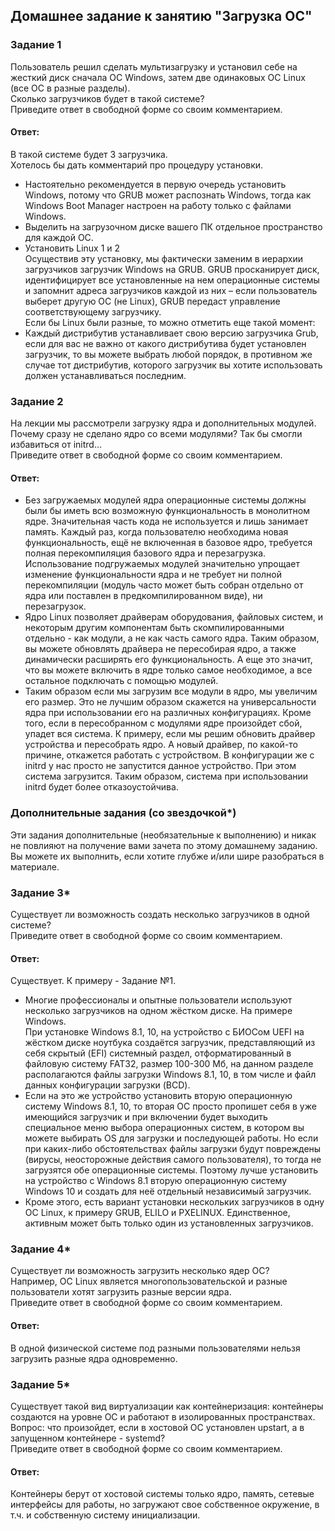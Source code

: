 ## Домашнее задание к занятию "Загрузка ОС"  

### Задание 1  
Пользователь решил сделать мультизагрузку и установил себе на жесткий диск сначала ОС Windows, затем две одинаковых ОС Linux (все ОС в разные разделы).  
Сколько загрузчиков будет в такой системе?  
Приведите ответ в свободной форме со своим комментарием.  

#### Ответ:  
В такой системе будет 3 загрузчика.  
Хотелось бы дать комментарий про процедуру установки.  
- Настоятельно рекомендуется в первую очередь установить Windows, потому что GRUB может распознать Windows, тогда как Windows Boot Manager настроен на работу только с файлами Windows.  
- Выделить на загрузочном диске вашего ПК отдельное пространство для каждой ОС.  
- Установить Linux 1 и 2  
Осуществив эту установку, мы фактически заменим в иерархии загрузчиков загрузчик Windows на GRUB. GRUB просканирует диск, идентифицирует все установленные на нем операционные системы и запомнит адреса загрузчиков каждой из них – если пользователь выберет другую ОС (не Linux), GRUB передаст управление соответствующему загрузчику.  
Если бы Linux были разные, то можно отметить еще такой момент:  
- Каждый дистрибутив устанавливает свою версию загрузчика Grub, если для вас не важно от какого дистрибутива будет установлен загрузчик, то вы можете выбрать любой порядок, в противном же случае тот дистрибутив, которого загрузчик вы хотите использовать должен устанавливаться последним.  

### Задание 2  
На лекции мы рассмотрели загрузку ядра и дополнительных модулей. Почему сразу не сделано ядро со всеми модулями? Так бы смогли избавиться от initrd...  
Приведите ответ в свободной форме со своим комментарием.  

#### Ответ:  
- Без загружаемых модулей ядра операционные системы должны были бы иметь всю возможную функциональность в монолитном ядре. Значительная часть кода не используется и лишь занимает память. Каждый раз, когда пользователю необходима новая функциональность, ещё не включенная в базовое ядро, требуется полная перекомпиляция базового ядра и перезагрузка. Использование подгружаемых модулей значительно упрощает изменение функциональности ядра и не требует ни полной перекомпиляции (модуль часто может быть собран отдельно от ядра или поставлен в предкомпилированном виде), ни перезагрузок.  
- Ядро Linux позволяет драйверам оборудования, файловых систем, и некоторым другим компонентам быть скомпилированными отдельно - как модули, а не как часть самого ядра. Таким образом, вы можете обновлять драйвера не пересобирая ядро, а также динамически расширять его функциональность. А еще это значит, что вы можете включить в ядре только самое необходимое, а все остальное подключать с помощью модулей. 
- Таким образом если мы загрузим все модули в ядро, мы увеличим его размер. Это не лучшим образом скажется на универсальности ядра при использовании его на различных конфигурациях. Кроме  того, если в пересобранном с модулями ядре произойдет сбой, упадет вся система. К примеру, если мы решим обновить драйвер устройства и пересобрать ядро. А новый драйвер, по какой-то причине, откажется работать с устройством. В конфигурации же с initrd у нас просто не запустится данное устройство. При этом система загрузится. Таким образом, система при использовании initrd будет более отказоустойчива.


### Дополнительные задания (со звездочкой*)  
Эти задания дополнительные (необязательные к выполнению) и никак не повлияют на получение вами зачета по этому домашнему заданию. Вы можете их выполнить, если хотите глубже и/или шире разобраться в материале.  

### Задание 3*  
Существует ли возможность создать несколько загрузчиков в одной системе?  
Приведите ответ в свободной форме со своим комментарием.  

#### Ответ:  
Существует. К примеру - Задание №1.
- Многие профессионалы и опытные пользователи используют несколько загрузчиков на одном жёстком диске. На примере Windows.  
При установке Windows 8.1, 10, на устройство с БИОСом UEFI на жёстком диске ноутбука создаётся загрузчик, представляющий из себя скрытый (EFI) системный раздел, отформатированный в файловую систему FAT32, размер 100-300 Мб, на данном разделе располагаются файлы загрузки Windows 8.1, 10, в том числе и файл данных конфигурации загрузки (BCD). 
- Если на это же устройство установить вторую операционную систему Windows 8.1, 10, то вторая ОС просто пропишет себя в уже имеющийся загрузчик и при включении будет выходить специальное меню выбора операционных систем, в котором вы можете выбирать OS для загрузки и последующей работы. 
Но если при каких-либо обстоятельствах файлы загрузки будут повреждены (вирусы, неосторожные действия самого пользователя), то тогда не загрузятся обе операционные системы. 
Поэтому лучше установить на устройство с Windows 8.1 вторую операционную систему Windows 10 и создать для неё отдельный независимый загрузчик.  
- Кроме этого, есть вариант установки нескольких загрузчиков в одну ОС Linux, к примеру GRUB, ELILO и PXELINUX. Единственное, активным может быть только один из установленных загрузчиков.  

### Задание 4*  
Существует ли возможность загрузить несколько ядер ОС?  
Например, ОС Linux является многопользовательской и разные пользователи хотят загрузить разные версии ядра.  
Приведите ответ в свободной форме со своим комментарием.  

#### Ответ:  
В одной физической системе под разными пользователями нельзя загрузить разные ядра одновременно.  

### Задание 5*  
Существует такой вид виртуализации как контейнеризация: контейнеры создаются на уровне ОС и работают в изолированных пространствах.  
Вопрос: что произойдет, если в хостовой ОС установлен upstart, а в запущенном контейнере - systemd?  
Приведите ответ в свободной форме со своим комментарием.  

#### Ответ:  
Контейнеры берут от хостовой системы только ядро, память, сетевые интерфейсы для работы, но загружают свое собственное окружение, в т.ч. и собственную систему инициализации.  

